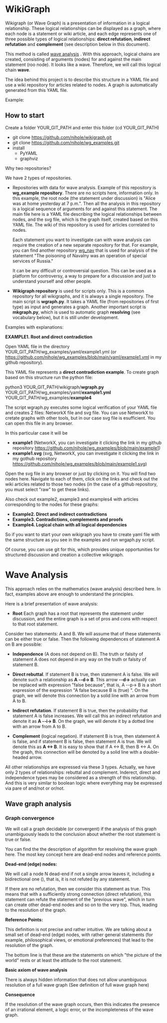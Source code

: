 # WikiGraph

Wikigraph (or Wave Graph) is a presentation of information in a logical relationship. These logical relationships can be displayed as a graph, where each node is a statement or wiki article, and each edge represents one of three possible types of logical relationships: **direct refutation**, **indirect refutation** and **complement** (see description below in this document). 

This method is called  [wave analysis](https://habr.com/ru/post/506670/) . With this approach, logical chains are created, consisting of arguments (nodes) for and against the main statement (roo node). It looks like a wave. Therefore, we will call this logical chain **wave**.

The idea behind this project is to describe this structure in a YAML file and use a wiki repository for articles related to nodes. A graph is automatically generated from this YAML file.

Example:

## How to start

Create a folder YOUR_GIT_PATH and enter this folder (cd YOUR_GIT_PATH)

- git clone https://github.com/nihole/wikigraph.git
- git clone https://github.com/nihole/wg_examples.git
- install
  - PyYAML
  - graphviz

Why two repositories?

We have 2 types of repositories. 

- Repositories with data for wave analysis. Example of this repository is **wg_example repository**. There are no scripts here, information only. In this example, the root node (the statement under discussion) is "Alice was at home yesterday at 7 p.m.". Then all the analysis in this repository is a logical sequence of arguments for and against this statement. The main file here is a YAML file describing the logical relationships between nodes, and the svg file, which is the graph itself, created based on this YAML file. The wiki of this repository is used for articles correlated to nodes.

  Each statement you want to investigate can with wave analysis can require the creation of a new separate repository for that. For example, you can find another repository [wg_nav](https://github.com/nihole/wg_nav) that is used for analysis of the statement "The poisoning of Navalny was an operation of special services of Russia."

  It can be any difficult or controversial question. This can be used as a platform for controversy, a way to prepare for a discussion and just to understand yourself and other people.

- **Wikigraph repository** is used for scripts only. This is a common repository for all wikigraphs, and it is always a single repository. The main script is **wgraph.py**. It takes a YAML file (from repositories of first type) as input and generates a graph. Another important script is **mkgraph.py**, which is used to automatic  graph **resolving**  (see vocabulary below), but it is still under development.


Examples with explanations:

**EXAMPLE1. Root and direct contradiction**

Open YAML file in the directory YOUR_GIT_PATH/wg_examples/yaml/example1.yml (or https://github.com/nihole/wg_examples/blob/main/yaml/example1.yml in my github repository).

This YAML file represents a **direct contradiction example**. To create graph based on this structure run the python file:

 python3 YOUR_GIT_PATH/wikigraph/**wgraph.py** YOUR_GIT_PATH/wg_examples/yaml/**example1.yml** YOUR_GIT_PATH/wg_examples/**example4**

 The script wgraph.py executes some logical verification of your YAML file and creates 2 files: NetworkX file and svg file. 
 You can use NetworkX to cretate graphs with other tools, but in our case svg file is esufficient. You can open this file in any browser.

 In this particular case it will be 

 - **example1** (NetworkX, you can investigate it clicking the link in my github repository https://github.com/nihole/wg_examples/blob/main/example1)
 - **example1.svg** (svg, NetworkX, you can investigate it clicking the link in my gothub repository https://github.com/nihole/wg_examples/blob/main/example1.svg)

Open the svg file in any browser or just by clicking on it. You will find two nodes here. Navigate to each of them, click on the links and check out the wiki articles related to those two nodes (in the case of a github repository, you must select "raw" to get these links).

Also check out example2, example3 and examples4 with articles corresponding to the nodes for these graphs:

- **Example2. Direct and indirect contradictions**
- **Example3. Contradictions, complements and proofs**
- **Example4. Logical chain with all logical dependencies**

So if you want to start your own wikigraph you have to create yaml file with the same structure as you see in the examples and run wrgaph.py script.

Of course, you can use git for this, which provides unique opportunities for structured discussion and creation a collective wikigraph.


# Wave Analysis

This approach relies on the mathematics (wave analysis) described here. In fact, examples above are enough to understand the principles. 

Here is a brief presentation of wave analysis:

- **Root** Each graph has a root that represents the statement under discussion, and the entire graph is a set of pros and cons with respect to that root statement.

Consider two statements: A and B. We will assume that of these statements can be either true or false. Then the following dependences of statement A on B are possible:

- **Independence** (A does not depend on B). The truth or falsity of statement A does not depend in any way on the truth or falsity of statement B.

- **Direct rebuttal**. If statement B is true, then statement A is false. We will denote such a relationship as **A --d-> B**. This arrow **--d->** actually can be replaced with expression "false because", that is, A --p-> B is a short expression of the expression "A false because B is (true) ". 
  On the graph, we will denote this connection by a solid line with an arrow from A to B.

- **Indirect refutation**. If statement B is true, then the probability that statement A is false increases. We will call this an indirect refutation and denote it as **A --i-> B**. On the graph, we will denote it by a dotted line with an arrow from A to B.

- **Complement** (logical negation). If statement B is true, then statement A is false, and if statement B is false, then statement A is true. We will denote this as **A <-> B**. It is easy to show that if A <-> B, then B <-> A. On the graph, this connection will be denoted by a solid line with a double-headed arrow.

All other relationships are expressed via these 3 types. Actually, we have only 2 types of relationships: rebuttal and complement. Inderect, direct and independence types may be considered as a strength of this relationship. And this is very similar to boolean logic where everything may be expressed via pare of and/not or or/not.

## Wave graph analysis

### Graph convergence

We will call a graph decidable (or convergent) if the analysis of this graph unambiguously leads to the conclusion about whether the root statement is true or false. 

You can find the the description of algorithm for resolving the wave graph here.
The most key concept here are dead-end nodes and reference points.

**Dead-end (edge) nodes:**

We will call a node N dead-end if not a single arrow leaves it, including a bidirectional one (), that is, it is not refuted by any statement.

If there are no refutation, then we consider this statement as true. This means that with a sufficiently strong connection (direct refutation), this statement can refute the statement of the "previous wave", which in turn can create other dead-end nodes and so on to the very top. Thus, leading to the resolution of the graph.

**Reference Points:**

This definition is not precise and rather intuitive. We are talking about a small set of dead-end (edge) nodes, with rather general statements (for example, philosophical views, or emotional preferences) that lead to the resolution of the graph.

The bottom line is that these are the statements on which "the picture of the world" rests or at least the attitude to the root statement.

**Basic axiom of wave analysis**

There is always hidden information that does not allow unambiguous resolution of a full wave graph
(See definition of full wave graph here)

**Consequence**

If the resolution of the wave graph occurs, then this indicates the presence of an irrational element, a logic error, or the incompleteness of the wave graph.
